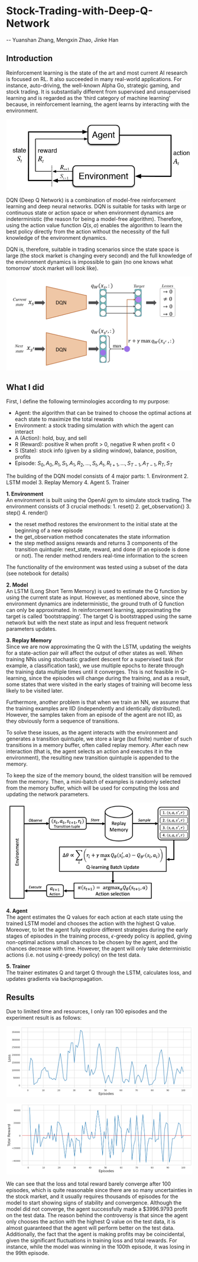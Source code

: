 # Stock-Trading-with-Deep-Q-Network
-- Yuanshan Zhang, Mengxin Zhao, Jinke Han

## Introduction
Reinforcement learning is the state of the art and most current AI research is focused on RL. It also succeeded in many real-world applications. For instance, auto-driving, the well-known Alpha Go, strategic gaming, and stock trading. It is substantially different from supervised and unsupervised learning and is regarded as the ‘third category of machine learning’ because, in reinforcement learning, the agent learns by interacting with the environment.

![示例图片](images/RL.png)

DQN (Deep Q Network) is a combination of model-free reinforcement learning and deep neural networks. DQN is suitable for tasks with large or continuous state or action space or when environment dynamics are indeterministic (the reason for being a model-free algorithm). Therefore, using the action value function $Q(s,a)$ enables the algorithm to learn the best policy directly from the action without the necessity of the full knowledge of the environment dynamics. 

DQN is, therefore, suitable in trading scenarios since the state space is large (the stock market is changing every second) and the full knowledge of the environment dynamics is impossible to gain (no one knows what tomorrow’ stock market will look like).

![示例图片](images/DQN.png)

## What I did
First, I define the following terminologies according to my purpose:
- Agent: the algorithm that can be trained to choose the optimal actions at each state to maximize the total rewards
- Environment: a stock trading simulation with which the agent can interact
- A (Action): hold, buy, and sell
- R (Reward): positive R when profit > 0, negative R when profit < 0
- S (State): stock info (given by a sliding window), balance, position, profits
- Episode: $S_0, A_0, R_1, S_1, A_1, R_2, \ldots, S_t, A_t, R_{t+1}, \ldots, S_{T-1}, A_{T-1}, R_T, S_T$

The building of the DQN model consists of 4 major parts: 1. Environment  2. LSTM model 3. Replay Memory 4. Agent 5. Trainer

**1. Environment**\
An environment is built using the OpenAI gym to simulate stock trading. The environment consists of 3 crucial methods: 1. reset() 2. get_observation() 3. step() 4. render()

- the reset method restores the environment to the initial state at the beginning of a new episode
- the get_observation method concatenates the state information
- the step method assigns rewards and returns 3 components of the transition quintuple: next_state, reward, and done (if an episode is done or not). The render method renders real-time information to the screen

The functionality of the environment was tested using a subset of the data (see notebook for details)

**2. Model**\
An LSTM (Long Short Term Memory) is used to estimate the Q function by using the current state as input. However, as mentioned above, since the environment dynamics are indeterministic, the ground truth of Q function can only be approximated. In reinforcement learning, approximating the target is called ‘bootstrapping’. The target Q is bootstrapped using the same network but with the next state as input and less frequent network parameters updates.

**3. Replay Memory**\
Since we are now approximating the Q with the LSTM, updating the weights for a state-action pair will affect the output of other states as well. When training NNs using stochastic gradient descent for a supervised task (for example, a classification task), we use multiple epochs to iterate through the training data multiple times until it converges. This is not feasible in Q-learning, since the episodes will change during the training, and as a result, some states that were visited in the early stages of training will become less likely to be visited later.

Furthermore, another problem is that when we train an NN, we assume that the training examples are IID (independently and identically distributed). However, the samples taken from an episode of the agent are not IID, as they obviously form a sequence of transitions.

To solve these issues, as the agent interacts with the environment and generates a transition quintuple, we store a large (but finite) number of such transitions in a memory buffer, often called replay memory. After each new interaction (that is, the agent selects an action and executes it in the environment), the resulting new transition quintuple is appended to the memory.

To keep the size of the memory bound, the oldest transition will be removed from the memory. Then, a mini-batch of examples is randomly selected from the memory buffer, which will be used for computing the loss and updating the network parameters.

![示例图片](images/Replay_Memory.png)

**4. Agent**\
The agent estimates the Q values for each action at each state using the trained LSTM model and chooses the action with the highest Q value. Moreover, to let the agent fully explore different strategies during the early stages of episodes in the training process, $\epsilon$-greedy policy is applied, giving non-optimal actions small chances to be chosen by the agent, and the chances decrease with time. However, the agent will only take deterministic actions (i.e. not using $\epsilon$-greedy policy) on the test data.

**5. Trainer**\
The trainer estimates Q and target Q through the LSTM, calculates loss, and updates gradients via backpropagation.

## Results
Due to limited time and resources, I only ran 100 episodes and the experiment result is as follows: 

![示例图片](images/Episode_Loss.png)

![示例图片](images/Loss_Total_Reward.png)

We can see that the loss and total reward barely converge after 100 episodes, which is quite reasonable since there are so many uncertainties in the stock market, and it usually requires thousands of episodes for the model to start showing signs of stability and convergence. Although the model did not converge, the agent successfully made a $3996.9793 profit on the test data. The reason behind the controversy is that since the agent only chooses the action with the highest Q value on the test data, it is almost guaranteed that the agent will perform better on the test data. Additionally, the fact that the agent is making profits may be coincidental, given the significant fluctuations in training loss and total rewards. For instance, while the model was winning in the 100th episode, it was losing in the 99th episode.
